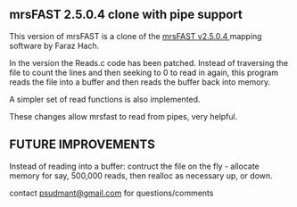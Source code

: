 mrsFAST 2.5.0.4 clone with pipe support
---------------------------------------

This version of mrsFAST is a clone of the [mrsFAST v2.5.0.4 ](http://mrsfast.sourceforge.net/Home) mapping software by Faraz Hach.

In the version the Reads.c code has been patched. Instead of traversing the file to count the lines and then seeking to 0 to read in again, this program reads the file into a buffer and then reads the buffer back into memory. 

A simpler set of read functions is also implemented.

These changes allow mrsfast to read from pipes, very helpful.

FUTURE IMPROVEMENTS
------------------

Instead of reading into a buffer: contruct the file on the fly - allocate memory for say, 500,000 reads, then realloc as necessary up, or down.

contact psudmant@gmail.com for questions/comments
